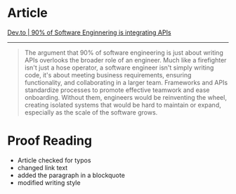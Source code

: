 # Article
[Dev.to | 90% of Software Enginnering is integrating APIs](https://dev.to/wesen/90-of-software-engineering-is-integrating-janky-apis-and-i-love-it-4k41)
___
> The argument that 90% of software engineering is just about writing APIs overlooks the broader role of an engineer. Much like a firefighter isn't just a hose operator, a software engineer isn't simply writing code, it's about meeting business requirements, ensuring functionality, and collaborating in a larger team. Frameworks and APIs standardize processes to promote effective teamwork and ease onboarding. Without them, engineers would be reinventing the wheel, creating isolated systems that would be hard to maintain or expand, especially as the scale of the software grows.

# Proof Reading
* Article checked for typos
* changed link text
* added the paragraph in a blockquote 
* modified writing style